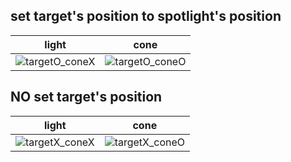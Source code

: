 ## set target's position to spotlight's position
|light|cone|
|---|---|
|![targetO_coneX](https://github.com/meanjoo/CG2023/assets/88606886/f40e8f06-6ce8-4b1f-9ab9-25a3e2c5c654)|![targetO_coneO](https://github.com/meanjoo/CG2023/assets/88606886/c5d2503b-a420-47f3-91bc-a47bddc2a5ed)|

## NO set target's position
|light|cone|
|---|---|
|![targetX_coneX](https://github.com/meanjoo/CG2023/assets/88606886/03ce29a8-f233-43d3-9522-e150e5a11d13)|![targetX_coneO](https://github.com/meanjoo/CG2023/assets/88606886/6a490b0d-940c-4f13-b6e5-f692c5caf7a6)|
